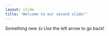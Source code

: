 ```yaml
---
layout: slide
title: "Welcome to our second slide!"
---
```

Something new :+1:
Use the left arrow to go back!
